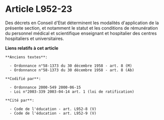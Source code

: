 # Article L952-23

Des décrets en Conseil d'Etat déterminent les modalités d'application de la présente section, et notamment le statut et les
conditions de rémunération du personnel médical et scientifique enseignant et hospitalier des centres hospitaliers et
universitaires.

**Liens relatifs à cet article**

	**Anciens textes**:

	  - Ordonnance n°58-1373 du 30 décembre 1958 - art. 8 (M)
	  - Ordonnance n°58-1373 du 30 décembre 1958 - art. 8 (Ab)

	**Codifié par**:

	  - Ordonnance 2000-549 2000-06-15
	  - Loi n°2003-339 2003-04-14 art. 1 (loi de ratification)

	**Cité par**:

	  - Code de l'éducation - art. L952-8 (V)
	  - Code de l'éducation - art. L952-9 (V)

